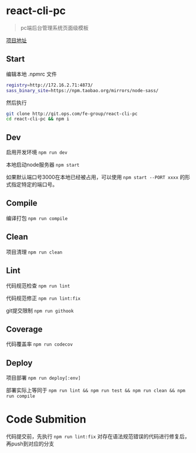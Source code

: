 # react-cli-pc
> pc端后台管理系统页面级模板

[项目地址](http://git.ops.com/fe-group/react-cli-pc)

## Start
  编辑本地 .npmrc 文件

  ```bash
  registry=http://172.16.2.71:4873/
  sass_binary_site=https://npm.taobao.org/mirrors/node-sass/
  ```

  然后执行

  ```bash
  git clone http://git.ops.com/fe-group/react-cli-pc
  cd react-cli-pc && npm i
  ```

## Dev
  启用开发环境 ```npm run dev```

  本地启动node服务器 ```npm start```

  如果默认端口号3000在本地已经被占用，可以使用 ```npm start --PORT xxxx``` 的形式指定特定的端口号。

## Compile
编译打包
  ```npm run compile```

## Clean
项目清理
  ```npm run clean```

## Lint
代码规范检查
  ```npm run lint```

代码规范修正
  ```npm run lint:fix```

git提交限制
  ```npm run githook```

## Coverage
代码覆盖率
  ```npm run codecov```

## Deploy
项目部署
  ```npm run deploy[:env]```

部署实际上等同于
  ```npm run lint && npm run test && npm run clean && npm run compile```


# Code Submition
代码提交前，先执行
```npm run lint:fix```
对存在语法规范错误的代码进行修复后，再push到对应的分支


